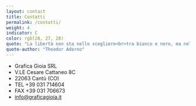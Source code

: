 ```yaml
---
layout: contact
title: Contatti
permalink: /contatti/
weight: 4
indicator: C
color: rgb(28, 27, 28)
quote: "La libertà non sta nello scegliere<br>tra bianco e nero, ma nel sottrarsi<br>a questa scelta prescritta."
quote-author: "Theodor Adorno"
---
```


- Grafica Gioia SRL
- V.LE Cesare Cattaneo 8C
- 22063 Cantù (CO)
- TEL +39 031 714604
- FAX +39 031 706673
- <info@graficagioia.it>
